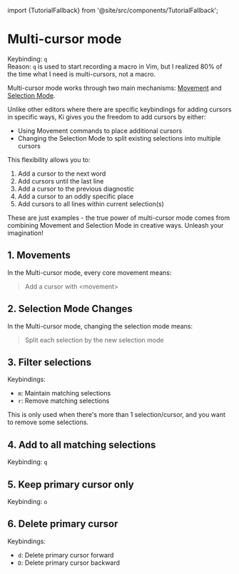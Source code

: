 import {TutorialFallback} from '@site/src/components/TutorialFallback';

# Multi-cursor mode

Keybinding: `q`  
Reason: `q` is used to start recording a macro in Vim, but I realized 80% of the time what I need is multi-cursors, not a macro.

Multi-cursor mode works through two main mechanisms: [Movement](./core-movements.md) and [Selection Mode](./selection-modes).

Unlike other editors where there are specific keybindings for adding cursors in specific ways,
Ki gives you the freedom to add cursors by either:

- Using Movement commands to place additional cursors
- Changing the Selection Mode to split existing selections into multiple cursors

This flexibility allows you to:

1. Add a cursor to the next word
2. Add cursors until the last line
3. Add a cursor to the previous diagnostic
4. Add a cursor to an oddly specific place
5. Add cursors to all lines within current selection(s)

These are just examples - the true power of multi-cursor mode comes from combining Movement and Selection Mode in creative ways. Unleash your imagination!

## 1. Movements

In the Multi-cursor mode, every core movement means:

> Add a cursor with \<movement\>

<TutorialFallback filename="add-cursor-with-movement"/>

## 2. Selection Mode Changes

In the Multi-cursor mode, changing the selection mode means:

> Split each selection by the new selection mode

<TutorialFallback filename="split-selections"/>

[1]: ./core-movements.md#leftright

## 3. Filter selections

Keybindings:

- `m`: Maintain matching selections
- `r`: Remove matching selections

This is only used when there's more than 1 selection/cursor, and you want to remove some selections.

<TutorialFallback filename="filter-matching-selections"/>

## 4. Add to all matching selections

Keybinding: `q`

<TutorialFallback filename="add-cursor-to-all-matching-selections"/>

## 5. Keep primary cursor only

Keybinding: `o`

<TutorialFallback filename="keep-primary-cursor-only"/>

## 6. Delete primary cursor

Keybindings:

- `d`: Delete primary cursor forward
- `D`: Delete primary cursor backward

<TutorialFallback filename="delete-cursor"/>

